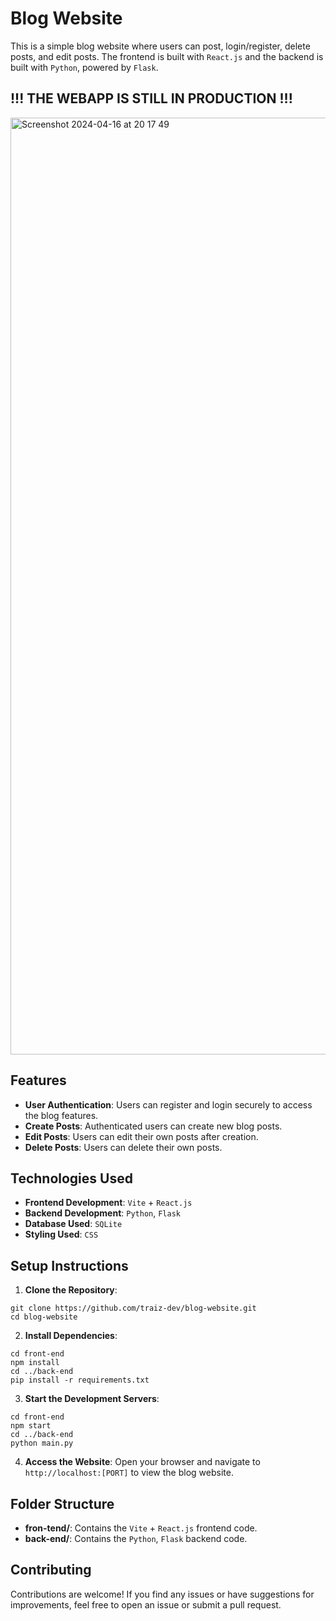 # Blog Website

This is a simple blog website where users can post, login/register, delete posts, and edit posts. The frontend is built with `React.js` and the backend is built with `Python`, powered by `Flask`.
  
## !!! THE WEBAPP IS STILL IN PRODUCTION !!!

<img width="1499" alt="Screenshot 2024-04-16 at 20 17 49" src="https://github.com/traiz-dev/blog-website/assets/66207820/e0f51c8d-1727-4364-8da0-2831a5eb20b1">

## Features

- **User Authentication**: Users can register and login securely to access the blog features.
- **Create Posts**: Authenticated users can create new blog posts.
- **Edit Posts**: Users can edit their own posts after creation.
- **Delete Posts**: Users can delete their own posts.

## Technologies Used

- **Frontend Development**: `Vite` + `React.js`
- **Backend Development**: `Python`, `Flask`
- **Database Used**: `SQLite`
- **Styling Used**: `CSS`

## Setup Instructions

1. **Clone the Repository**:

```
git clone https://github.com/traiz-dev/blog-website.git
cd blog-website
```

2. **Install Dependencies**:

```
cd front-end
npm install
cd ../back-end
pip install -r requirements.txt
```

3. **Start the Development Servers**:

```
cd front-end
npm start
cd ../back-end
python main.py
```

4. **Access the Website**:
Open your browser and navigate to `http://localhost:[PORT]` to view the blog website.

## Folder Structure

- **fron-tend/**: Contains the `Vite` + `React.js` frontend code.
- **back-end/**: Contains the `Python`, `Flask` backend code.

## Contributing

Contributions are welcome! If you find any issues or have suggestions for improvements, feel free to open an issue or submit a pull request.

